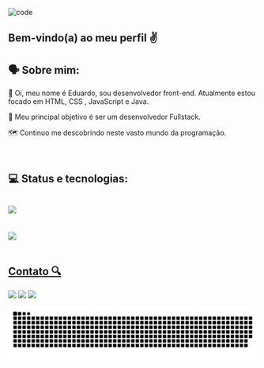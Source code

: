 
![code](https://github.com/eduardolcfaria/eduardolcfaria/assets/48771907/4d5d01d3-1824-445d-8d93-c3143cae30ad)
## Bem-vindo(a) ao meu perfil ✌️

## 🗣️ Sobre mim: 

 📖 Oi, meu nome é Eduardo, sou desenvolvedor front-end. Atualmente estou focado em HTML, CSS , JavaScript e Java.

  🥇 Meu principal objetivo é ser um desenvolvedor Fullstack.
  <br>
  
  🗺️ Continuo me descobrindo neste vasto mundo da programação.
<br>
<br>
<br>

## 💻 Status e tecnologias:
<br>

<div>
  <a href="https://github.com/eduardolcfaria">
  <img height="180em" src="https://github-readme-stats.vercel.app/api?username=eduardolcfaria&show_icons=true&theme=dark"/>
    <br>
    <br>
    <br>

  <img height="180em" src="https://github-readme-stats.vercel.app/api/top-langs/?username=devemdobro&layout=compact&langs_count=6&theme=dark"/>
</div>
   
 <br>
 
  ## Contato 🔍
 
<div> 
  
 <a href="https://www.instagram.com/eduardo.lcf_/" target="_blank">
 <img src="https://img.shields.io/badge/-Instagram-%23E4405F?style=for-the-badge&logo=instagram&logoColor=white" target="_blank"></a>
<a href = "mailto:eduardolcfaria@gmail.com" target="_blank"><img src="https://img.shields.io/badge/-Gmail-%23333?style=for-the-badge&logo=gmail&logoColor=white" target="_blank"></a>
<a href="https://www.linkedin.com/in/eduardolcfaria/" target="_blank"><img src="https://img.shields.io/badge/-LinkedIn-%230077B5?style=for-the-badge&logo=linkedin&logoColor=white" target="_blank"></a> 
 
![snake gif](https://github.com/eduardolcfaria/eduardolcfaria/blob/output/github-contribution-grid-snake.svg)
</div>
